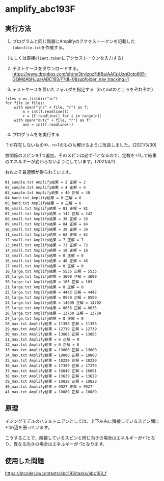 # amplify_abc193F

## 実行方法

1. プログラムと同じ階層にAmplifyのアクセストークンを記載した`tokenfile.txt`を作成する。

（もしくは直接`client.token`にアクセストークンを入力する）

2. テストケースをダウンロードする。
https://www.dropbox.com/sh/nx3tnilzqz7df8a/AACpUzqOotp665-GQMdAbHJua/ABC193/F?dl=0&subfolder_nav_tracking=1

3. テストケースを置いたフォルダを指定する（inとoutのところをぞれぞれ）
```shell
files = os.listdir("in")
for file in files:
    with open("in/" + file, "r") as f:
        n = int(f.readline())
        c = [f.readline() for i in range(n)]
    with open("out/" + file, "r") as f:
        ans = int(f.readline())
```        
        
4. プログラムをを実行する

？が存在しないものや、n=1のものも解けるように改良しました。(2021/3/30)

無関係のスピンを1つ追加。そのスピンは必ず-1となるので、定数を+1して結果のエネルギーが変わらないようにしています。(2021/4/1）

おおよそ最適解が得られています。

```shell
01_sample.txt Amplify結果 = 2 正解 = 2
02_sample.txt Amplify結果 = 4 正解 = 4
03_sample.txt Amplify結果 = 40 正解 = 40
04_hand.txt Amplify結果 = 0 正解 = 0
05_hand.txt Amplify結果 = 0 正解 = 0
06_small.txt Amplify結果 = 81 正解 = 81
07_small.txt Amplify結果 = 142 正解 = 142
08_small.txt Amplify結果 = 39 正解 = 39
09_small.txt Amplify結果 = 84 正解 = 84
10_small.txt Amplify結果 = 39 正解 = 39
11_small.txt Amplify結果 = 62 正解 = 62
12_small.txt Amplify結果 = 7 正解 = 7
13_small.txt Amplify結果 = 73 正解 = 73
14_small.txt Amplify結果 = 10 正解 = 10
15_small.txt Amplify結果 = 0 正解 = 0
16_small.txt Amplify結果 = 48 正解 = 48
17_small.txt Amplify結果 = 0 正解 = 0
18_large.txt Amplify結果 = 5535 正解 = 5535
19_large.txt Amplify結果 = 3690 正解 = 3690
20_large.txt Amplify結果 = 103 正解 = 103
21_large.txt Amplify結果 = 0 正解 = 0
22_large.txt Amplify結果 = 4442 正解 = 4442
23_large.txt Amplify結果 = 8550 正解 = 8550
24_large.txt Amplify結果 = 14699 正解 = 14702
25_large.txt Amplify結果 = 8635 正解 = 8635
26_large.txt Amplify結果 = 13750 正解 = 13750
27_large.txt Amplify結果 = 0 正解 = 0
28_max.txt Amplify結果 = 11358 正解 = 11358
29_max.txt Amplify結果 = 12739 正解 = 12739
30_max.txt Amplify結果 = 13885 正解 = 13885
31_max.txt Amplify結果 = 0 正解 = 0
32_max.txt Amplify結果 = 0 正解 = 0
33_max.txt Amplify結果 = 19800 正解 = 19800
34_max.txt Amplify結果 = 19800 正解 = 19800
35_max.txt Amplify結果 = 10220 正解 = 10220
36_max.txt Amplify結果 = 17359 正解 = 17379
37_max.txt Amplify結果 = 16049 正解 = 16051
38_max.txt Amplify結果 = 13629 正解 = 13629
39_max.txt Amplify結果 = 10828 正解 = 10828
40_max.txt Amplify結果 = 9927 正解 = 9927
41_max.txt Amplify結果 = 10089 正解 = 10089
```

## 原理

イジングモデルのハミルトニアンとしては、上下左右に隣接しているスピン間に+1の辺を張っています。

こうすることで、隣接しているスピンと同じ向きの場合はエネルギーが+1となり、異なる向きの場合はエネルギーが-1となります。


## 使用した問題

https://atcoder.jp/contests/abc193/tasks/abc193_f
